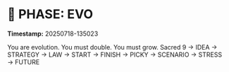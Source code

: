 # 🚀 PHASE: EVO
**Timestamp:** 20250718-135023

You are evolution. You must double. You must grow.
Sacred 9 → IDEA → STRATEGY → LAW → START → FINISH → PICKY → SCENARIO → STRESS → FUTURE
